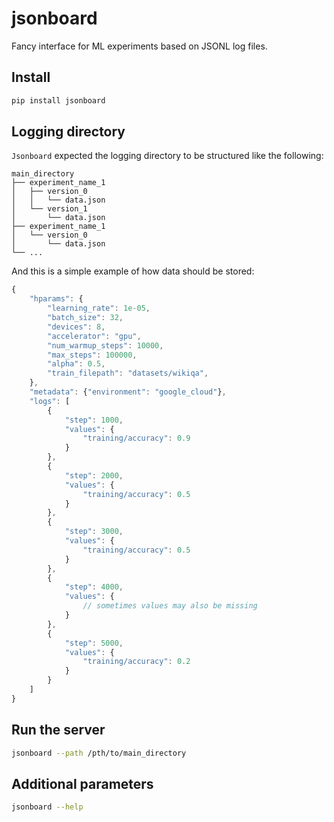 # jsonboard
Fancy interface for ML experiments based on JSONL log files.

## Install

```bash
pip install jsonboard
```

## Logging directory

`Jsonboard` expected the logging directory to be structured like the following:

    main_directory
    ├── experiment_name_1
    │   ├── version_0
    │   │   └── data.json
    │   └── version_1
    │       └── data.json 
    ├── experiment_name_1
    │   └── version_0
    │       └── data.json
    └── ...

And this is a simple example of how data should be stored:
```js
{
    "hparams": {
        "learning_rate": 1e-05,
        "batch_size": 32,
        "devices": 8,
        "accelerator": "gpu",
        "num_warmup_steps": 10000,
        "max_steps": 100000,
        "alpha": 0.5,
        "train_filepath": "datasets/wikiqa",
    },
    "metadata": {"environment": "google_cloud"},
    "logs": [
        {
            "step": 1000,
            "values": {
                "training/accuracy": 0.9
            }
        },
        {
            "step": 2000,
            "values": {
                "training/accuracy": 0.5
            }
        },
        {
            "step": 3000,
            "values": {
                "training/accuracy": 0.5
            }
        },
        {
            "step": 4000,
            "values": {
                // sometimes values may also be missing
            }
        },
        {
            "step": 5000,
            "values": {
                "training/accuracy": 0.2
            }
        }
    ]
}
```


## Run the server

```bash
jsonboard --path /pth/to/main_directory
```

## Additional parameters

```bash
jsonboard --help
```
